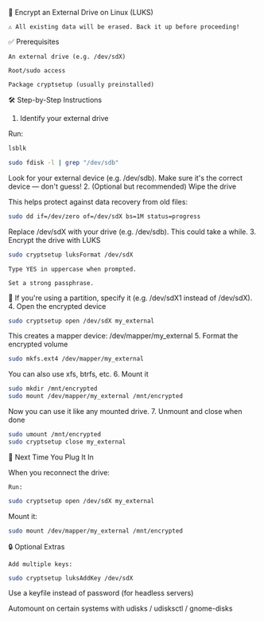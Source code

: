 🔐 Encrypt an External Drive on Linux (LUKS)

    ⚠️ All existing data will be erased. Back it up before proceeding!

✅ Prerequisites

    An external drive (e.g. /dev/sdX)

    Root/sudo access

    Package cryptsetup (usually preinstalled)

🛠 Step-by-Step Instructions
1. Identify your external drive

Run:

```bash
lsblk
```

```bash
sudo fdisk -l | grep "/dev/sdb"
```

Look for your external device (e.g. /dev/sdb). Make sure it's the correct device — don't guess!
2. (Optional but recommended) Wipe the drive

This helps protect against data recovery from old files:

```bash
sudo dd if=/dev/zero of=/dev/sdX bs=1M status=progress
```

Replace /dev/sdX with your drive (e.g. /dev/sdb). This could take a while.
3. Encrypt the drive with LUKS

```bash
sudo cryptsetup luksFormat /dev/sdX
```

    Type YES in uppercase when prompted.

    Set a strong passphrase.

📝 If you're using a partition, specify it (e.g. /dev/sdX1 instead of /dev/sdX).
4. Open the encrypted device

```bash
sudo cryptsetup open /dev/sdX my_external
```

This creates a mapper device: /dev/mapper/my_external
5. Format the encrypted volume

```bash
sudo mkfs.ext4 /dev/mapper/my_external
```

You can also use xfs, btrfs, etc.
6. Mount it

```bash
sudo mkdir /mnt/encrypted
sudo mount /dev/mapper/my_external /mnt/encrypted
```

Now you can use it like any mounted drive.
7. Unmount and close when done

```bash
sudo umount /mnt/encrypted
sudo cryptsetup close my_external
```

🔁 Next Time You Plug It In

When you reconnect the drive:

    Run:

```bash
sudo cryptsetup open /dev/sdX my_external
```

Mount it:
  ```bash
  sudo mount /dev/mapper/my_external /mnt/encrypted
  ```

🔒 Optional Extras

    Add multiple keys:

```bash
sudo cryptsetup luksAddKey /dev/sdX
```

Use a keyfile instead of password (for headless servers)

Automount on certain systems with udisks / udisksctl / gnome-disks
